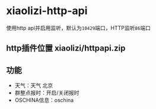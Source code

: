 # xiaolizi-http-api
使用http api并启用监听，默认为`10429`端口，HTTP监听`86`端口

## http插件位置 xiaolizi/httpapi.zip

## 功能
- 天气：天气 北京
- 群整点报时：开启/关闭报时
- OSCHINA信息：oschina
